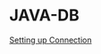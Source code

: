 # JAVA-DB
[Setting up Connection](https://github.com/CyanFroste/JAVA-DB/blob/master/Setting%20up%20connection.md)

